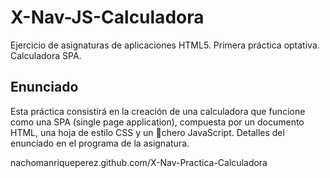 # X-Nav-JS-Calculadora
Ejercicio de asignaturas de aplicaciones HTML5. Primera práctica optativa. Calculadora SPA.

## Enunciado

Esta práctica consistirá en la creación de una calculadora que funcione como una SPA (single page application), compuesta por un documento HTML, una hoja de estilo CSS y un chero JavaScript. Detalles del enunciado en el programa de la asignatura.

nachomanriqueperez.github.com/X-Nav-Practica-Calculadora
